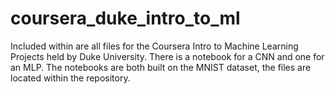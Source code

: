 # coursera_duke_intro_to_ml
Included within are all files for the Coursera Intro to Machine Learning Projects held by Duke University. There is a notebook for a CNN and one for an MLP. The notebooks are both built on the MNIST dataset, the files are located within the repository.
